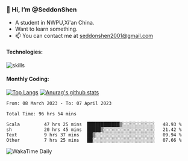 ### 👋 Hi, I’m @SeddonShen
- A student in NWPU,Xi'an China.
- Want to learn something.
- 📫 You can contact me at seddonshen2001@gmail.com

#### Technologies:

![skills](https://skillicons.dev/icons?i=scala,js,html,css,bootstrap,jquery,c,cpp,cloudflare,django,docker,flask,git,github,githubactions,linux,latex,mysql,nodejs,ps,php,pr,py,raspberrypi,redis,unreal,v,vscode,vue,bash)

#### Monthly Coding:
[![Top Langs](https://github-readme-stats.vercel.app/api/top-langs?username=seddonshen&show_icons=true&locale=en&layout=compact&hide=html&langs_count=8)](https://github.com/SeddonShen/)
[![Anurag's github stats](https://github-readme-stats.vercel.app/api?username=SeddonShen&count_private=true&show_icons=true)](https://github.com/anuraghazra/github-readme-stats)
<!--START_SECTION:waka-->

```text
From: 08 March 2023 - To: 07 April 2023

Total Time: 96 hrs 54 mins

Scala         47 hrs 25 mins  ████████████▒░░░░░░░░░░░░   48.93 %
sh            20 hrs 45 mins  █████▒░░░░░░░░░░░░░░░░░░░   21.42 %
Text          9 hrs 37 mins   ██▒░░░░░░░░░░░░░░░░░░░░░░   09.94 %
Other         7 hrs 25 mins   ██░░░░░░░░░░░░░░░░░░░░░░░   07.66 %
```

<!--END_SECTION:waka-->

![WakaTime Daily](https://wakatime.com/share/@seddon2001/61a7e342-5f12-4fea-bf92-1fac161e97d6.svg)
<!---
SeddonShen/SeddonShen is a ✨ special ✨ repository because its `README.md` (this file) appears on your GitHub profile.
You can click the Preview link to take a look at your changes.
--->
